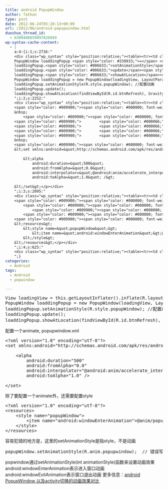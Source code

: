 ```yaml
---
title: android PopupWindow
author: fatkun
type: post
date: 2012-06-24T05:28:13+00:00
url: /2012/06/android-popupwindow.html
duoshuo_thread_id:
  - 6300408859097826049
wp-syntax-cache-content:
  - |
    a:4:{i:1;s:2716:"
    <div class="wp_syntax" style="position:relative;"><table><tr><td class="code"><pre class="java" style="font-family:monospace;"><span style="color: #003399;">View</span> loadingView <span style="color: #339933;">=</span> <span style="color: #000000; font-weight: bold;">this</span>.<span style="color: #006633;">getLayoutInflater</span><span style="color: #009900;">&#40;</span><span style="color: #009900;">&#41;</span>.<span style="color: #006633;">inflate</span><span style="color: #009900;">&#40;</span>R.<span style="color: #006633;">layout</span>.<span style="color: #006633;">loading</span>, <span style="color: #000066; font-weight: bold;">null</span><span style="color: #009900;">&#41;</span><span style="color: #339933;">;</span>
    PopupWindow loaddingPopup <span style="color: #339933;">=</span> <span style="color: #000000; font-weight: bold;">new</span> PopupWindow<span style="color: #009900;">&#40;</span>loadingView, LayoutParams.<span style="color: #006633;">MATCH_PARENT</span>, LayoutParams.<span style="color: #006633;">MATCH_PARENT</span><span style="color: #009900;">&#41;</span><span style="color: #339933;">;</span>
    loaddingPopup.<span style="color: #006633;">setAnimationStyle</span><span style="color: #009900;">&#40;</span>R.<span style="color: #006633;">style</span>.<span style="color: #006633;">popupWindow</span><span style="color: #009900;">&#41;</span><span style="color: #339933;">;</span> <span style="color: #666666; font-style: italic;">//配置动画</span>
    loaddingPopup.<span style="color: #006633;">update</span><span style="color: #009900;">&#40;</span><span style="color: #009900;">&#41;</span><span style="color: #339933;">;</span>
    loaddingPopup.<span style="color: #006633;">showAtLocation</span><span style="color: #009900;">&#40;</span>findViewById<span style="color: #009900;">&#40;</span>R.<span style="color: #006633;">id</span>.<span style="color: #006633;">btnRefresh</span><span style="color: #009900;">&#41;</span>, Gravity.<span style="color: #006633;">CENTER</span>, <span style="color: #cc66cc;">0</span>, <span style="color: #cc66cc;">0</span><span style="color: #009900;">&#41;</span><span style="color: #339933;">;</span> <span style="color: #666666; font-style: italic;">//显示在中间</span></pre></td></tr></table><p class="theCode" style="display:none;">View loadingView = this.getLayoutInflater().inflate(R.layout.loading, null);
    PopupWindow loaddingPopup = new PopupWindow(loadingView, LayoutParams.MATCH_PARENT, LayoutParams.MATCH_PARENT);
    loaddingPopup.setAnimationStyle(R.style.popupWindow); //配置动画
    loaddingPopup.update();
    loaddingPopup.showAtLocation(findViewById(R.id.btnRefresh), Gravity.CENTER, 0, 0); //显示在中间</p></div>
    ";i:2;s:2252:"
    <div class="wp_syntax" style="position:relative;"><table><tr><td class="code"><pre class="xml" style="font-family:monospace;"><span style="color: #009900;"><span style="color: #000000; font-weight: bold;">&lt;?xml</span> <span style="color: #000066;">version</span>=<span style="color: #ff0000;">&quot;1.0&quot;</span> <span style="color: #000066;">encoding</span>=<span style="color: #ff0000;">&quot;utf-8&quot;</span><span style="color: #000000; font-weight: bold;">?&gt;</span></span>
    <span style="color: #009900;"><span style="color: #000000; font-weight: bold;">&lt;set</span> <span style="color: #000066;">xmlns:android</span>=<span style="color: #ff0000;">&quot;http://schemas.android.com/apk/res/android&quot;</span> <span style="color: #000000; font-weight: bold;">&gt;</span></span>
    &nbsp;
        <span style="color: #009900;"><span style="color: #000000; font-weight: bold;">&lt;alpha</span></span>
    <span style="color: #009900;">        <span style="color: #000066;">android:duration</span>=<span style="color: #ff0000;">&quot;500&quot;</span></span>
    <span style="color: #009900;">        <span style="color: #000066;">android:fromAlpha</span>=<span style="color: #ff0000;">&quot;0.0&quot;</span></span>
    <span style="color: #009900;">        <span style="color: #000066;">android:interpolator</span>=<span style="color: #ff0000;">&quot;@android:anim/accelerate_interpolator&quot;</span></span>
    <span style="color: #009900;">        <span style="color: #000066;">android:toAlpha</span>=<span style="color: #ff0000;">&quot;1.0&quot;</span> <span style="color: #000000; font-weight: bold;">/&gt;</span></span>
    &nbsp;
    <span style="color: #009900;"><span style="color: #000000; font-weight: bold;">&lt;/set<span style="color: #000000; font-weight: bold;">&gt;</span></span></span></pre></td></tr></table><p class="theCode" style="display:none;">&lt;?xml version=&quot;1.0&quot; encoding=&quot;utf-8&quot;?&gt;
    &lt;set xmlns:android=&quot;http://schemas.android.com/apk/res/android&quot; &gt;
    
        &lt;alpha
            android:duration=&quot;500&quot;
            android:fromAlpha=&quot;0.0&quot;
            android:interpolator=&quot;@android:anim/accelerate_interpolator&quot;
            android:toAlpha=&quot;1.0&quot; /&gt;
    
    &lt;/set&gt;</p></div>
    ";i:3;s:2095:"
    <div class="wp_syntax" style="position:relative;"><table><tr><td class="code"><pre class="xml" style="font-family:monospace;"><span style="color: #009900;"><span style="color: #000000; font-weight: bold;">&lt;?xml</span> <span style="color: #000066;">version</span>=<span style="color: #ff0000;">&quot;1.0&quot;</span> <span style="color: #000066;">encoding</span>=<span style="color: #ff0000;">&quot;utf-8&quot;</span><span style="color: #000000; font-weight: bold;">?&gt;</span></span>  
    <span style="color: #009900;"><span style="color: #000000; font-weight: bold;">&lt;resources<span style="color: #000000; font-weight: bold;">&gt;</span></span></span>  
        <span style="color: #009900;"><span style="color: #000000; font-weight: bold;">&lt;style</span> <span style="color: #000066;">name</span>=<span style="color: #ff0000;">&quot;popupWindow&quot;</span><span style="color: #000000; font-weight: bold;">&gt;</span></span>  
            <span style="color: #009900;"><span style="color: #000000; font-weight: bold;">&lt;item</span> <span style="color: #000066;">name</span>=<span style="color: #ff0000;">&quot;android:windowEnterAnimation&quot;</span><span style="color: #000000; font-weight: bold;">&gt;</span></span>@anim/popupwindow<span style="color: #009900;"><span style="color: #000000; font-weight: bold;">&lt;/item<span style="color: #000000; font-weight: bold;">&gt;</span></span></span>  
        <span style="color: #009900;"><span style="color: #000000; font-weight: bold;">&lt;/style<span style="color: #000000; font-weight: bold;">&gt;</span></span></span>  
    <span style="color: #009900;"><span style="color: #000000; font-weight: bold;">&lt;/resources<span style="color: #000000; font-weight: bold;">&gt;</span></span></span></pre></td></tr></table><p class="theCode" style="display:none;">&lt;?xml version=&quot;1.0&quot; encoding=&quot;utf-8&quot;?&gt;  
    &lt;resources&gt;  
        &lt;style name=&quot;popupWindow&quot;&gt;  
            &lt;item name=&quot;android:windowEnterAnimation&quot;&gt;@anim/popupwindow&lt;/item&gt;  
        &lt;/style&gt;  
    &lt;/resources&gt;</p></div>
    ";i:4;s:625:"
    <div class="wp_syntax" style="position:relative;"><table><tr><td class="code"><pre class="java" style="font-family:monospace;">popupWindow.<span style="color: #006633;">setAnimationStyle</span><span style="color: #009900;">&#40;</span>R.<span style="color: #006633;">anim</span>.<span style="color: #006633;">popupwindow</span><span style="color: #009900;">&#41;</span><span style="color: #339933;">;</span>  <span style="color: #666666; font-style: italic;">// 错误写法</span></pre></td></tr></table><p class="theCode" style="display:none;">popupWindow.setAnimationStyle(R.anim.popupwindow);  // 错误写法</p></div>
    ";}
categories:
  - Android
tags:
  - Android
  - popwindow

---
```

<pre escaped="true" lang="java">View loadingView = this.getLayoutInflater().inflate(R.layout.loading, null);
PopupWindow loaddingPopup = new PopupWindow(loadingView, LayoutParams.MATCH_PARENT, LayoutParams.MATCH_PARENT);
loaddingPopup.setAnimationStyle(R.style.popupWindow); //配置动画
loaddingPopup.update();
loaddingPopup.showAtLocation(findViewById(R.id.btnRefresh), Gravity.CENTER, 0, 0); //显示在中间
</pre>
配置一个animate, popupwindow.xml
<pre escaped="true" lang="xml">&lt;?xml version="1.0" encoding="utf-8"?&gt;
&lt;set xmlns:android="http://schemas.android.com/apk/res/android" &gt;

    &lt;alpha
        android:duration="500"
        android:fromAlpha="0.0"
        android:interpolator="@android:anim/accelerate_interpolator"
        android:toAlpha="1.0" /&gt;

&lt;/set&gt;</pre>
除了要配置一个animate外，还需要配置style
<pre escaped="true" lang="xml">&lt;?xml version="1.0" encoding="utf-8"?&gt;  
&lt;resources&gt;  
    &lt;style name="popupWindow"&gt;  
        &lt;item name="android:windowEnterAnimation"&gt;@anim/popupwindow&lt;/item&gt;  
    &lt;/style&gt;  
&lt;/resources&gt;  </pre>
容易犯错的地方是，这里的setAnimationStyle是指style，不是动画
<pre escaped="true" lang="java">popupWindow.setAnimationStyle(R.anim.popupwindow);  // 错误写法 </pre>
popwindow通过setAnimationStyle(int animationStyle)函数来设置动画效果  
android:windowEnterAnimation表示进入窗口动画  
android:windowExitAnimation表示窗口退出动画 
更多信息：[android PopupWindow 以及activity切换的动画效果对比][1]

 [1]: http://lipeng88213.iteye.com/blog/1115014